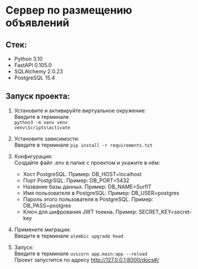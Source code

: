 # Сервер по размещению объявлений

## Стек:
- Python 3.10
- FastAPI 0.105.0
- SQLAlchemy 2.0.23
- PostgreSQL 15.4

## Запуск проекта:
1. Установите и активируйте виртуальное окружение:  
Введите в терминале  
`python3 -m venv venv`  
`venv\Scripts\activate`  


2. Установите зависимости:  
Введите в терминале `pip install -r requirements.txt`


3. Конфигурация:  
Создайте файл .env в папке с проектом и укажите в нём:  
   - Хост PostgreSQL. Пример: DB_HOST=localhost
   - Порт PostgrSQL. Пример: DB_PORT=5432
   - Название базы данных. Пример: DB_NAME=SurfIT
   - Имя пользователя в PostgreSQL: Пример: DB_USER=postgres
   - Пароль этого пользователя в PostgreSQL. Пример: DB_PASS=postgres
   - Ключ для шифрования JWT тоекна. Пример: SECRET_KEY=secret-key
  

4. Примените миграции:  
Введите в терминале `alembic upgrade head`


6. Запуск:  
Введите в терминале `uvicorn app.main:app --reload`  
Проект запустится по адресу http://127.0.0.1:8000/docs#/
